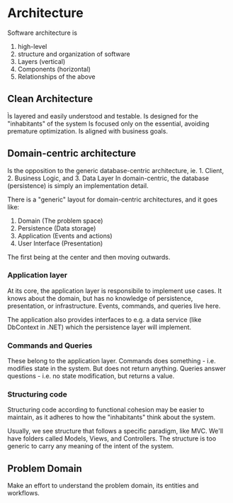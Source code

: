 # Architecture

Software architecture is

1. high-level
2. structure and organization of software
3. Layers (vertical)
4. Components (horizontal)
5. Relationships of the above

## Clean Architecture

Ìs layered and easily understood and testable.
Is designed for the "inhabitants" of the system
Is focused only on the essential, avoiding premature optimization.
Is aligned with business goals.

## Domain-centric architecture

Is the opposition to the generic database-centric architecture, ie. 1. Client, 2. Business Logic, and 3. Data Layer
In domain-centric, the database (persistence) is simply an implementation detail.

There is a "generic" layout for domain-centric architectures, and it goes like:

1. Domain (The problem space)
2. Persistence (Data storage)
3. Application (Events and actions)
4. User Interface (Presentation)

The first being at the center and then moving outwards.

### Application layer

At its core, the application layer is responsibile to implement use cases.
It knows about the domain, but has no knowledge of persistence, presentation, or infrastructure.
Events, commands, and queries live here.

The application also provides interfaces to e.g. a data service (like DbContext in .NET) which the persistence layer will implement.

### Commands and Queries

These belong to the application layer.
Commands does something - i.e. modifies state in the system. But does not return anything.
Queries answer questions - i.e. no state modification, but returns a value.

### Structuring code

Structuring code according to functional cohesion may be easier to maintain, as it adheres to how
the "inhabitants" think about the system.

Usually, we see structure that follows a specific paradigm, like MVC. We'll have folders called Models, Views, and Controllers.
The structure is too generic to carry any meaning of the intent of the system.

## Problem Domain

Make an effort to understand the problem domain, its entities and workflows.
